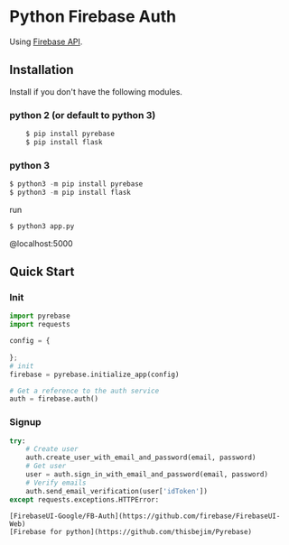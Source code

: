# Python Firebase Auth

Using [Firebase API](https://firebase.google.com).

## Installation
Install if you don't have the following modules.
### python 2 (or default to python 3)
```python
    $ pip install pyrebase
    $ pip install flask
```
### python 3
```python
$ python3 -m pip install pyrebase
$ python3 -m pip install flask
```
run
```python
$ python3 app.py
```
@localhost:5000

## Quick Start
### Init
```python
import pyrebase
import requests

config = {
    
};
# init
firebase = pyrebase.initialize_app(config)

# Get a reference to the auth service
auth = firebase.auth()

```

### Signup
```python
try:
	# Create user
	auth.create_user_with_email_and_password(email, password)
	# Get user
	user = auth.sign_in_with_email_and_password(email, password)
	# Verify emails
	auth.send_email_verification(user['idToken'])
except requests.exceptions.HTTPError:
```

```
[FirebaseUI-Google/FB-Auth](https://github.com/firebase/FirebaseUI-Web)
[Firebase for python](https://github.com/thisbejim/Pyrebase)
```
